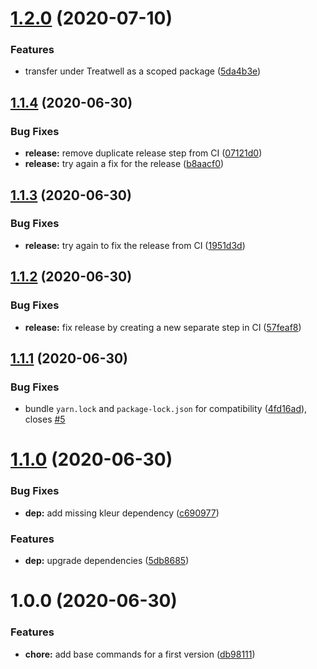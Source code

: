 # [1.2.0](https://github.com/treatwell/wti/compare/v1.1.4...v1.2.0) (2020-07-10)


### Features

* transfer under Treatwell as a scoped package ([5da4b3e](https://github.com/treatwell/wti/commit/5da4b3ef43abf98e7cea0aaa57b1e65542d6cfca))

## [1.1.4](https://github.com/Pegase745/wti/compare/v1.1.3...v1.1.4) (2020-06-30)


### Bug Fixes

* **release:** remove duplicate release step from CI ([07121d0](https://github.com/Pegase745/wti/commit/07121d0400a026a233d027769e087738874d7fa3))
* **release:** try again a fix for the release ([b8aacf0](https://github.com/Pegase745/wti/commit/b8aacf093f8a753e8ed46c62d55187c04dca9def))

## [1.1.3](https://github.com/Pegase745/wti/compare/v1.1.2...v1.1.3) (2020-06-30)


### Bug Fixes

* **release:** try again to fix the release from CI ([1951d3d](https://github.com/Pegase745/wti/commit/1951d3d0023d47dda40daafdf8cb3e2b621c8310))

## [1.1.2](https://github.com/Pegase745/wti/compare/v1.1.1...v1.1.2) (2020-06-30)


### Bug Fixes

* **release:** fix release by creating a new separate step in CI ([57feaf8](https://github.com/Pegase745/wti/commit/57feaf88b4fcae455ad3b8d624ced8925bbb5c4a))

## [1.1.1](https://github.com/Pegase745/wti/compare/v1.1.0...v1.1.1) (2020-06-30)


### Bug Fixes

* bundle `yarn.lock` and `package-lock.json` for compatibility ([4fd16ad](https://github.com/Pegase745/wti/commit/4fd16adaa23ffbf6fe666512b33fc41953b3944c)), closes [#5](https://github.com/Pegase745/wti/issues/5)

# [1.1.0](https://github.com/Pegase745/wti/compare/v1.0.0...v1.1.0) (2020-06-30)


### Bug Fixes

* **dep:** add missing kleur dependency ([c690977](https://github.com/Pegase745/wti/commit/c69097797058ecb51f46437db49d010493d0b3af))


### Features

* **dep:** upgrade dependencies ([5db8685](https://github.com/Pegase745/wti/commit/5db8685e0bebb8b3c156a8c6b4225baeabe4be9a))

# 1.0.0 (2020-06-30)


### Features

* **chore:** add base commands for a first version ([db98111](https://github.com/Pegase745/wti/commit/db98111d6226defba271ebee13055a9d7980a117))
